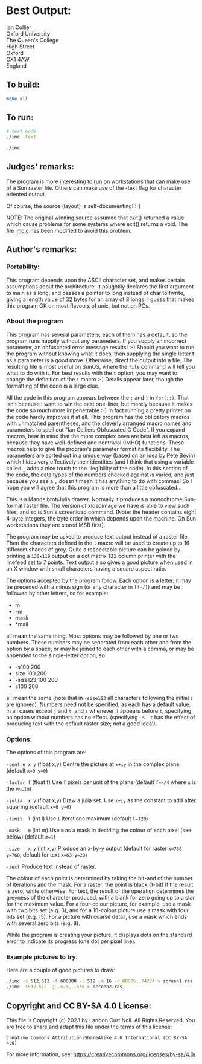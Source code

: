 # Best Output:

Ian Collier  
Oxford University  
The Queen's College  
High Street  
Oxford  
OX1 4AW  
England  

## To build:

```sh
make all
```

## To run:

```sh
# text mode
./imc -text

./imc 
```

## Judges' remarks:

The program is more interesting to run on workstations that can make use of a
Sun raster file.  Others can make use of the -text flag for character oriented
output.

Of course, the source (layout) is self-documenting!  :-)

NOTE: The original winning source assumed that exit() returned a value which cause
problems for some systems where exit() returns a void.  The file [imc.c](imc.c) has been
modified to avoid this problem.

## Author's remarks:

### Portability:

This program depends upon the ASCII character set, and makes certain
assumptions about the architecture. It naughtily declares the first
argument to main as a long, and passes a pointer to long instead of char
to fwrite, giving a length value of 32 bytes for an array of 8 longs. I
guess that makes this program OK on most flavours of unix, but not on
PCs.

### About the program

This program has several parameters; each of them has a default, so the
program runs happily without any parameters. If you supply an incorrect
parameter, an obfuscated error message results! :-) Should you want to
run the program without knowing what it does, then supplying the single
letter t as a parameter is a good move. Otherwise, direct the output
into a file. The resulting file is most useful on SunOS, where the
`file` command will tell you what to do with it. For best results with
the `t` option, you may want to change the definition of the `I` macro :-)
Details appear later, though the formatting of the code is a large clue.

All the code in this program appears between the `;` and `)` in
`for(;;)`. That isn't because I want to win the best one-liner, but
merely because it makes the code so much more impenetrable :-) In fact
running a pretty printer on the code hardly improves it at all. This
program has the obligatory macros with unmatched parentheses, and the
cleverly arranged macro names and parameters to spell out "Ian Colliers
Obfuscated C Code". If you expand macros, bear in mind that the more
complex ones are best left as macros, because they have well-defined and
nontrivial (IMHO) functions. These macros help to give the program's
parameter format its flexibility. The parameters are sorted out in a
unique way (based on an idea by Pete Bevin) which hides very effectively
their identities (and I think that using a variable called `_` adds a nice
touch to the illegibility of the code). In this section of the code, the
data types of the numbers checked against is varied, and just because
you see a `,` doesn't mean it has anything to do with commas! So I hope
you will agree that this program is more than a little obfuscated...

This is a Mandelbrot/Julia drawer. Normally it produces a monochrome
Sun-format raster file. The version of xloadimage we have is able to
view such files, and so is Sun's screenload command. [Note: the header
contains eight 4-byte integers, the byte order in which depends upon the
machine. On Sun workstations they are stored MSB first].

The program may be asked to produce text output instead of a raster
file. Then the characters defined in the `I` macro will be used to create
up to 16 different shades of grey. Quite a respectable picture can be
gained by printing a `130x110` output on a dot matrix 132 column printer
with the linefeed set to 7 points. Text output also gives a good picture
when used in an X window with small characters having a square aspect
ratio.

The options accepted by the program follow. Each option is a letter; it
may be preceded with a minus sign (or any character in `[!-/]`) and may be
followed by other letters, so for example:


- m
- \-m
- mask
- \*mail


all mean the same thing. Most options may be followed by one or two
numbers. These numbers may be separated from each other and from the
option by a space, or may be joined to each other with a comma, or may
be appended to the single-letter option, so

- \-s100,200
- size 100,200
- \-size123 100 200
- s100 200

all mean the same (note that in `-size123` all characters following the
initial `s` are ignored). Numbers need not be specified, as each has a
default value. In all cases except `j` and `t`, and `s` whenever it
appears before `t`, specifying an option without numbers has no effect.
(specifying `-s -t` has the effect of producing text with the default
raster size; not a good idea!).

### Options:

The options of this program are:

`-centre x y`  (float x,y) Centre the picture at `x+iy` in the complex
			 plane (default `x=0 y=0`)


`-factor f`    (float f)   Use `f` pixels per unit of the plane (default
			 `f=x/4` where `x` is the width)


`-julia  x y`  (float x,y) Draw a julia set. Use `x+iy` as the constant
			 to add after squaring (default `x=0 y=0`)

`-limit  l`    (int l)     Use `l` iterations maximum (default `l=128`)

`-mask   m`    (int m)     Use `m` as a mask in deciding the colour of each
			 pixel (see below) (default `m=1`)

`-size   x y`  (int x,y)   Produce an x-by-y output (default for raster
			 `x=768 y=768`; default for text `x=63 y=23`)

`-text`                    Produce text instead of raster.

The colour of each point is determined by taking the bit-and of the
number of iterations and the mask. For a raster, the point is black
(1-bit) if the result is zero, white otherwise. For text, the result of
the operation determines the greyness of the character produced, with a
blank for zero going up to a star for the maximum value. For a
four-colour picture, for example, use a mask with two bits set (e.g. 3),
and for a 16-colour picture use a mask with four bits set (e.g. 15). For
a picture with coarse detail, use a mask which ends with several zero
bits (e.g. 8).

While the program is creating your picture, it displays dots on the
standard error to indicate its progress (one dot per pixel line).

### Example pictures to try:

Here are a couple of good pictures to draw:

```sh
./imc -s 512,512 -f 600000 -l 512 -m 16 -c.00805,.74274 > screen1.ras
./imc -s512,512 -j-.523,-.535 > screen2.ras
```

## Copyright and CC BY-SA 4.0 License:

This file is Copyright (c) 2023 by Landon Curt Noll.  All Rights Reserved.
You are free to share and adapt this file under the terms of this license:

    Creative Commons Attribution-ShareAlike 4.0 International (CC BY-SA 4.0)

For more information, see: https://creativecommons.org/licenses/by-sa/4.0/
